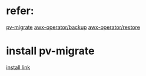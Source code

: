 # refer:
[pv-migrate](https://github.com/utkuozdemir/pv-migrate/blob/master/USAGE.md)
[awx-operator/backup](https://github.com/ansible/awx-operator/blob/devel/roles/backup/README.md)
[awx-operator/restore](https://github.com/ansible/awx-operator/blob/devel/roles/restore/README.md)

# install pv-migrate

[install link](https://github.com/utkuozdemir/pv-migrate/blob/master/INSTALL.md)
